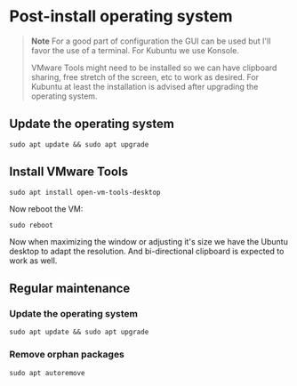# Post-install operating system

> **Note**
> For a good part of configuration the GUI can be used but I'll favor the use of a terminal. For Kubuntu we use Konsole.
>
> VMware Tools might need to be installed so we can have clipboard sharing, free stretch of the screen, etc to work as desired. For Kubuntu at least the installation is advised after upgrading the operating system.

## Update the operating system

```shell
sudo apt update && sudo apt upgrade
```

## Install VMware Tools

```shell
sudo apt install open-vm-tools-desktop
```

Now reboot the VM:

```shell
sudo reboot
```

Now when maximizing the window or adjusting it's size we have the Ubuntu desktop to adapt the resolution. And bi-directional clipboard is expected to work as well.

## Regular maintenance

### Update the operating system

```shell
sudo apt update && sudo apt upgrade
```

### Remove orphan packages

```shell
sudo apt autoremove
```
